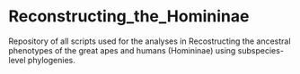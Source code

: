 # Reconstructing_the_Homininae
Repository of all scripts used for the analyses in Recostructing the ancestral phenotypes of the great apes and humans (Homininae) using subspecies-level phylogenies. 

